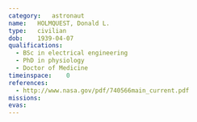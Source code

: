 ```yaml
---
category:	astronaut
name:	HOLMQUEST, Donald L.
type:	civilian
dob:	1939-04-07
qualifications:
  - BSc in electrical engineering
  - PhD in physiology
  - Doctor of Medicine
timeinspace:	0
references:
  - http://www.nasa.gov/pdf/740566main_current.pdf
missions:
evas:
---
```

